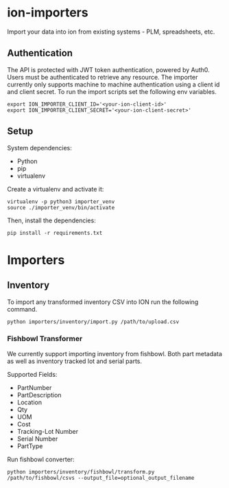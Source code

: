 # ion-importers
Import your data into ion from existing systems - PLM, spreadsheets, etc.

## Authentication
The API is protected with JWT token authentication, powered by Auth0. Users must be authenticated to retrieve any resource. The importer currently only supports machine to machine authentication using a client id and client secret. To run the import scripts set the following env variables.
```shell script
export ION_IMPORTER_CLIENT_ID='<your-ion-client-id>'
export ION_IMPORTER_CLIENT_SECRET='<your-ion-client-secret>'
```

## Setup

System dependencies:
- Python
- pip
- virtualenv

Create a virtualenv and activate it:

```
virtualenv -p python3 importer_venv
source ./importer_venv/bin/activate
```

Then, install the dependencies:

```
pip install -r requirements.txt
```

# Importers

## Inventory

To import any transformed inventory CSV into ION run the following command.
```
python importers/inventory/import.py /path/to/upload.csv
```

### Fishbowl Transformer

We currently support importing inventory from fishbowl. Both part metadata as well as inventory tracked lot and serial parts.

Supported Fields:
* PartNumber
* PartDescription
* Location
* Qty
* UOM
* Cost
* Tracking-Lot Number
* Serial Number
* PartType

Run fishbowl converter:
```
python importers/inventory/fishbowl/transform.py /path/to/fishbowl/csvs --output_file=optional_output_filename
```
